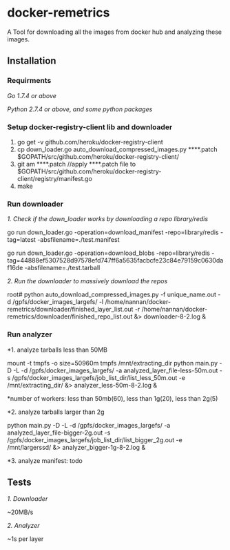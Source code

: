 # docker-remetrics
A Tool for downloading all the images from docker hub and analyzing these images.

## Installation
### Requirments 
*Go 1.7.4 or above*

*Python 2.7.4 or above, and some python packages*

### Setup docker-registry-client lib and downloader
1. go get -v github.com/heroku/docker-registry-client
2. cp down_loader.go auto_download_compressed_images.py ****.patch $GOPATH/src/github.com/heroku/docker-registry-client/
3. git am ****.patch //apply ****.patch file to $GOPATH/src/github.com/heroku/docker-registry-client/registry/manifest.go   
4. make
### Run downloader
*1. Check if the down_loader works by downloading a repo library/redis*

go run down_loader.go -operation=download_manifest -repo=library/redis -tag=latest -absfilename=./test.manifest

go run down_loader.go -operation=download_blobs -repo=library/redis 
-tag=44888ef5307528d97578efd747ff6a5635facbcfe23c84e79159c0630daf16de  -absfilename=./test.tarball

*2. Run the downloader to massively download the repos*

root# python auto_download_compressed_images.py -f unique_name.out -d /gpfs/docker_images_largefs/ -l /home/nannan/docker-remetrics/downloader/finished_layer_list.out -r /home/nannan/docker-remetrics/downloader/finished_repo_list.out &> downloader-8-2.log &

### Run analyzer

*1. analyze tarballs less than 50MB

mount -t tmpfs -o size=50960m tmpfs /mnt/extracting_dir
python main.py -D -L -d /gpfs/docker_images_largefs/ -a analyzed_layer_file-less-50m.out -s /gpfs/docker_images_largefs/job_list_dir/list_less_50m.out  -e /mnt/extracting_dir/ &> analyzer_less-50m-8-2.log &

*number of workers: less than 50mb(60), less than 1g(20), less than 2g(5)

*2. analyze tarballs larger than 2g

python main.py -D -L -d /gpfs/docker_images_largefs/ -a analyzed_layer_file-bigger-2g.out -s /gpfs/docker_images_largefs/job_list_dir/list_bigger_2g.out  -e /mnt/largerssd/ &> analyzer_bigger-1g-8-2.log &

*3. analyze manifest: todo

## Tests

*1. Downloader*

~20MB/s

*2. Analyzer*

~1s per layer
